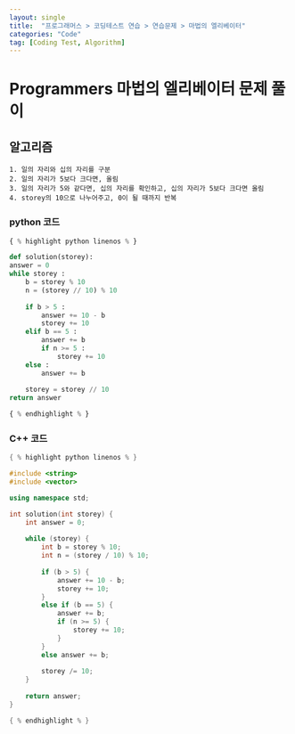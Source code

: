 ```yaml
---
layout: single
title:  "프로그래머스 > 코딩테스트 연습 > 연습문제 > 마법의 엘리베이터"
categories: "Code"
tag: [Coding Test, Algorithm]
---
```


# Programmers 마법의 엘리베이터 문제 풀이

## 알고리즘
    1. 일의 자리와 십의 자리를 구분
    2. 일의 자리가 5보다 크다면, 올림
    3. 일의 자리가 5와 같다면, 십의 자리를 확인하고, 십의 자리가 5보다 크다면 올림
    4. storey의 10으로 나누어주고, 0이 될 때까지 반복

### python 코드
```python
{ % highlight python linenos % }

def solution(storey):
answer = 0
while storey :
    b = storey % 10
    n = (storey // 10) % 10 
    
    if b > 5 :
        answer += 10 - b
        storey += 10  
    elif b == 5 :
        answer += b
        if n >= 5 :
            storey += 10
    else :
        answer += b
        
    storey = storey // 10
return answer

{ % endhighlight % }
```


### C++ 코드
```c++
{ % highlight python linenos % }

#include <string>
#include <vector>

using namespace std;

int solution(int storey) {
    int answer = 0;
    
    while (storey) {
        int b = storey % 10;
        int n = (storey / 10) % 10;
        
        if (b > 5) {
            answer += 10 - b;
            storey += 10;
        }
        else if (b == 5) {
            answer += b;
            if (n >= 5) {
                storey += 10;
            }
        }
        else answer += b;
        
        storey /= 10;
    }
    
    return answer;
}

{ % endhighlight % }
```



